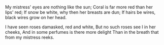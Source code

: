 My mistress' eyes are nothing like the sun;
Coral is far more red than her lips' red;
If snow be white, why then her breasts are dun;
If hairs be wires, black wires grow on her head.

I have seen roses damasked, red and white,
But no such roses see I in her cheeks,
And in some perfumes is there more delight
Than in the breath that from my mistress reeks.

